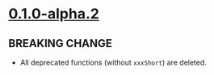 # [0.1.0-alpha.2]

## BREAKING CHANGE

- All deprecated functions (without `xxxShort`) are deleted.

[0.1.0-alpha.2]: https://github.com/AccelByte/accelbyte-go-modular-sdk/compare/qosm-sdk/0.1.0-alpha.1..0.1.0-alpha.2
